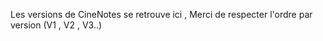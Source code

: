 Les versions de CineNotes se retrouve ici , Merci de respecter l'ordre par version (V1 , V2 , V3..)
